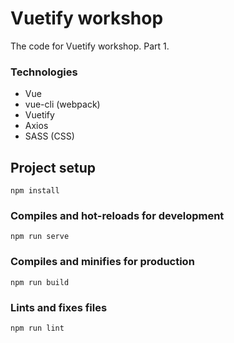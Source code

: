 # Vuetify workshop
The code for Vuetify workshop. Part 1. 
### Technologies

- Vue
- vue-cli (webpack)
- Vuetify
- Axios
- SASS (CSS)

## Project setup
```
npm install
```

### Compiles and hot-reloads for development
```
npm run serve
```

### Compiles and minifies for production
```
npm run build
```

### Lints and fixes files
```
npm run lint
```
